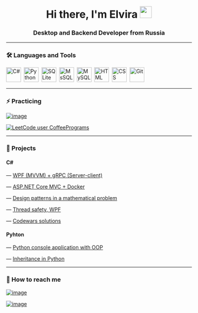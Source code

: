 <h1 align="center">Hi there, I'm Elvira <!--<a href="https://daniilshat.ru/" target="_blank">Elvira</a> --!>
<img src="https://github.com/blackcater/blackcater/raw/main/images/Hi.gif" height="32"/></h1>
<h3 align="center">Desktop and Backend Developer from Russia</h3>

---

### :hammer_and_wrench: Languages and Tools
<div>
  <img src="https://github.com/devicons/devicon/blob/master/icons/csharp/csharp-original.svg" title="C#" alt="C#" width="40" height="40"/>&nbsp;
  <img src="https://github.com/devicons/devicon/blob/master/icons/python/python-original-wordmark.svg" title="Python" alt="Python" width="40" height="40"/>&nbsp;
  <img src="https://github.com/devicons/devicon/blob/master/icons/sqlite/sqlite-original-wordmark.svg" title="SQLite"  alt="SQLite" width="40" height="40"/>&nbsp;
  <img src="https://github.com/devicons/devicon/blob/master/icons/microsoftsqlserver/microsoftsqlserver-plain-wordmark.svg" title="MsSQL"  alt="MsSQL" width="40" height="40"/>&nbsp;
  <img src="https://github.com/devicons/devicon/blob/master/icons/mysql/mysql-original-wordmark.svg" title="MySQL"  alt="MySQL" width="40" height="40"/>&nbsp;
  <img src="https://github.com/devicons/devicon/blob/master/icons/html5/html5-original.svg" title="HTML5" alt="HTML" width="40" height="40"/>&nbsp;
  <img src="https://github.com/devicons/devicon/blob/master/icons/css3/css3-plain-wordmark.svg"  title="CSS3" alt="CSS" width="40" height="40"/>&nbsp;
  <img src="https://github.com/devicons/devicon/blob/master/icons/git/git-original-wordmark.svg" title="Git" **alt="Git" width="40" height="40"/>
</div>

---

### :zap: Practicing

[![image](https://www.codewars.com/users/CoffeePrograms/badges/small?theme=light)](https://www.codewars.com/users/CoffeePrograms)

[![LeetCode user CoffeePrograms](https://img.shields.io/badge/dynamic/json?style=flat-square&labelColor=black&color=%23ffa116&label=Solved&query=solved&url=https%3A%2F%2Fleetcode-badge.vercel.app%2Fapi%2Fusers%2FCoffeePrograms&logo=leetcode&logoColor=yellow)](https://leetcode.com/CoffeePrograms/)

---

### 🔭 Projects


#### C#

— [WPF (MVVM) + gRPC (Server-client)](https://github.com/CoffeePrograms/TestTaskAdvantica)

— [ASP.NET Core MVC + Docker](https://github.com/CoffeePrograms/WebPostgresqlDocker)

— [Design patterns in a mathematical problem](https://github.com/OwlCodes-dev/QuadraticEquation_DesignPatterns)

— [Thread safety, WPF](https://github.com/OwlCodes-dev/ConcurrentQueue/)

— [Codewars solutions](https://github.com/CoffeePrograms/Codewars/)

#### Pyhton

— [Python console application with OOP](https://github.com/OwlCodes-dev/LibraryProject)

— [Inheritance in Python](https://github.com/OwlCodes-dev/DrawShapesProject)

---
  
### 💬 How to reach me 

[![image](https://user-images.githubusercontent.com/58783548/198652180-00bb25b9-8fac-40a7-90a2-502935402ac6.png)](https://www.linkedin.com/in/elvira-lipova-a00020244/)

[![image](https://img.shields.io/badge/Gmail-D14836?style=for-the-badge&logo=gmail&logoColor=white)](mailto:elvira.lipova@yandex.ru)



<!--

### 🌱 Currently learning 

### 💬 Ask me about

— Мои последние статьи (если у вас есть блог). В этом пункте вы можете указать несколько своих статей со ссылками на них (чтобы не писать каждый раз статьи руками, можно воспользоваться решением для автоматизации https://github.com/gautamkrishnar/blog-post-workflow)

— Статистика по вашему github. Это сервис (репозиторий тут https://github.com/anuraghazra/github-readme-stats) который генерит на основе github api статистику по вашему github аккаунту. Подробно о том, что умеет этот сервис вы можете посмотреть почитав документацию, она довольно простая. Выглядит симпатично.
-->
